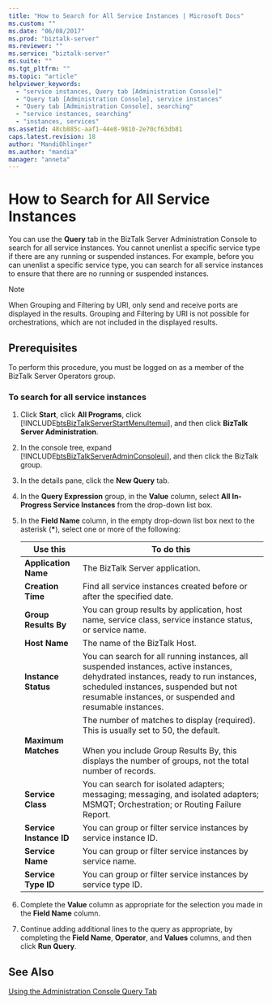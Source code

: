 ```yaml
---
title: "How to Search for All Service Instances | Microsoft Docs"
ms.custom: ""
ms.date: "06/08/2017"
ms.prod: "biztalk-server"
ms.reviewer: ""
ms.service: "biztalk-server"
ms.suite: ""
ms.tgt_pltfrm: ""
ms.topic: "article"
helpviewer_keywords: 
  - "service instances, Query tab [Administration Console]"
  - "Query tab [Administration Console], service instances"
  - "Query tab [Administration Console], searching"
  - "service instances, searching"
  - "instances, services"
ms.assetid: 48cb885c-aaf1-44e8-9810-2e70cf63db81
caps.latest.revision: 18
author: "MandiOhlinger"
ms.author: "mandia"
manager: "anneta"
---
```

# How to Search for All Service Instances
You can use the **Query** tab in the BizTalk Server Administration Console to search for all service instances. You cannot unenlist a specific service type if there are any running or suspended instances. For example, before you can unenlist a specific service type, you can search for all service instances to ensure that there are no running or suspended instances.  
  
> [!NOTE]
>  When Grouping and Filtering by URI, only send and receive ports are displayed in the results. Grouping and Filtering by URI is not possible for orchestrations, which are not included in the displayed results.  
  
## Prerequisites  
 To perform this procedure, you must be logged on as a member of the BizTalk Server Operators group.  
  
### To search for all service instances  
  
1.  Click **Start**, click **All Programs**, click [!INCLUDE[btsBizTalkServerStartMenuItemui](../includes/btsbiztalkserverstartmenuitemui-md.md)], and then click **BizTalk Server Administration**.  
  
2.  In the console tree, expand [!INCLUDE[btsBizTalkServerAdminConsoleui](../includes/btsbiztalkserveradminconsoleui-md.md)], and then click the BizTalk group.  
  
3.  In the details pane, click the **New Query** tab.  
  
4.  In the **Query Expression** group, in the **Value** column, select **All In-Progress Service Instances** from the drop-down list box.  
  
5.  In the **Field Name** column, in the empty drop-down list box next to the asterisk (**\***), select one or more of the following:  
  
    |Use this|To do this|  
    |--------------|----------------|  
    |**Application Name**|The BizTalk Server application.|  
    |**Creation Time**|Find all service instances created before or after the specified date.|  
    |**Group Results By**|You can group results by application, host name, service class, service instance status, or service name.|  
    |**Host Name**|The name of the BizTalk Host.|  
    |**Instance Status**|You can search for all running instances, all suspended instances, active instances, dehydrated instances, ready to run instances, scheduled instances, suspended but not resumable instances, or suspended and resumable instances.|  
    |**Maximum Matches**|The number of matches to display (required). This is usually set to 50, the default.<br /><br /> When you include Group Results By, this displays the number of groups, not the total number of records.|  
    |**Service Class**|You can search for isolated adapters; messaging; messaging, and isolated adapters; MSMQT; Orchestration; or Routing Failure Report.|  
    |**Service Instance ID**|You can group or filter service instances by service instance ID.|  
    |**Service Name**|You can group or filter service instances by service name.|  
    |**Service Type ID**|You can group or filter service instances by service type ID.|  
  
6.  Complete the **Value** column as appropriate for the selection you made in the **Field Name** column.  
  
7.  Continue adding additional lines to the query as appropriate, by completing the **Field Name**, **Operator**, and **Values** columns, and then click **Run Query**.  
  
## See Also  
 [Using the Administration Console Query Tab](../core/using-the-administration-console-query-tab.md)